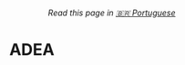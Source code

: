<h6 align="right">Read this page in <a href="https://github.com/kevindexter22/Zabbix/blob/main/README_PT-BR.md" target="_blank" rel="noopener noreferrer">🇧🇷 Portuguese</a></h6>

<h1 align="center">ADEA</h1>

<br>
